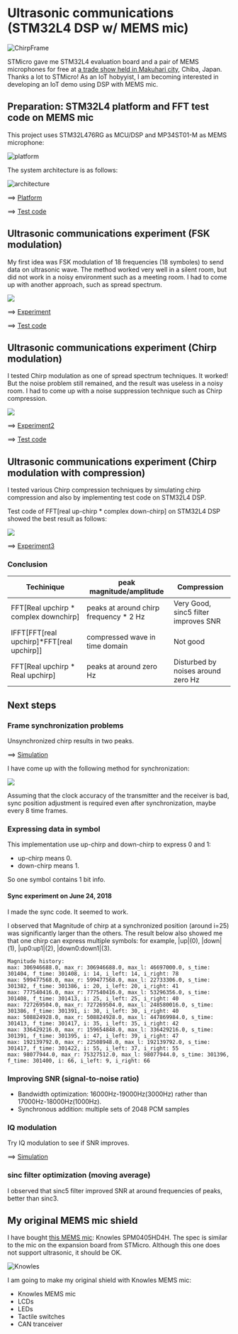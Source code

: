 # Ultrasonic communications (STM32L4 DSP w/ MEMS mic)

![ChirpFrame](./doc/ChirpFrame.jpg)

STMicro gave me STM32L4 evaluation board and a pair of MEMS microphones for free at [a trade show held in Makuhari city](https://www.st.com/content/st_com/en/about/events/events.html/techno-frontier-2018.html), Chiba, Japan. Thanks a lot to STMicro! As an IoT hobyyist, I am becoming interested in developing an IoT demo using DSP with MEMS mic.

## Preparation: STM32L4 platform and FFT test code on MEMS mic

This project uses STM32L476RG as MCU/DSP and MP34ST01-M as MEMS microphone:

![platform](./doc/MEMSMIC_expansion_board.jpg)

The system architecture is as follows:

![architecture](https://docs.google.com/drawings/d/e/2PACX-1vR1KKp2QeL_SmrnUsTl5zcwddQToPJmnSBHFnxiw78y3_3mjA7EzNl2iNcUA5aOW_jRAQapTNji-eJ7/pub?w=2268&h=567)

==> [Platform](PLATFORM.md)

==> [Test code](./basic)

## Ultrasonic communications experiment (FSK modulation)

My first idea was FSK modulation of 18 frequencies (18 symboles) to send data on ultrasonic wave. The method worked very well in a silent room, but did not work in a noisy environment such as a meeting room. I had to come up with another approach, such as spread spectrum.

![](./doc/18symbols.jpg)

==> [Experiment](EXPERIMENT.md)

==> [Test code](./ultracom)


## Ultrasonic communications experiment (Chirp modulation)

I tested Chirp modulation as one of spread spectrum techniques. It worked! But the noise problem still remained, and the result was useless in a noisy room. I had to come up with a noise suppression technique such as Chirp compression.

![](./doc/Chirp.jpg)

==> [Experiment2](EXPERIMENT2.md)

==> [Test code](./chirp)

## Ultrasonic communications experiment (Chirp modulation with compression)

I tested various Chirp compression techniques by simulating chirp compression and also by implementing test code on STM32L4 DSP.

Test code of FFT[real up-chirp * complex down-chirp] on STM32L4 DSP showed the best result as follows:

![](./doc/FFT_upXdown.jpg)

==> [Experiment3](EXPERIMENT3.md)

### Conclusion

|Techinique                               | peak magnitude/amplitude              |Compression    |
|-----------------------------------------|---------------------------------------|---------------|
|FFT[Real upchirp * complex downchirp]    | peaks at around chirp frequency * 2 Hz|Very Good, sinc5 filter improves SNR|
|IFFT[FFT[real upchirp]*FFT[real upchirp]]| compressed wave in time domain        |Not good       |
|FFT[Real upchirp * Real upchirp]          | peaks at around zero Hz              |Disturbed by noises around zero Hz|

## Next steps

### Frame synchronization problems

Unsynchronized chirp results in two peaks.

==> [Simulation](./simulation/ChirpSynchronization.ipynb)

I have come up with the following method for synchronization:

![](https://docs.google.com/drawings/d/e/2PACX-1vT9da0oKUWgUHHTmYUO8Y0Rix6ORT5aeQxAz8Ihjoxc4vWMvFLudPTet1UHLMConm5RDk9kFaXTXnj8/pub?w=960&h=720)

Assuming that the clock accuracy of the transmitter and the receiver is bad, sync position adjustment is required even after synchronization, maybe every 8 time frames.

### Expressing data in symbol

This implementation use up-chirp and down-chirp to express 0 and 1:

- up-chirp means 0.
- down-chirp means 1.

So one symbol contains 1 bit info.

#### Sync experiment on June 24, 2018

I made the sync code. It seemed to work.

I observed that Magnitude of chirp at a synchronized position (around i=25) was significantly larger than the others. The result below also showed me that one chirp can express multiple symbols: for example, |up|(0), |down|(1), |up0:up1|(2), |down0:down1|(3).

```
Magnitude history:
max: 306946688.0, max_r: 306946688.0, max_l: 46697000.0, s_time: 301404, f_time: 301408, i: 14, i_left: 14, i_right: 78
max: 599477568.0, max_r: 599477568.0, max_l: 22733306.0, s_time: 301382, f_time: 301386, i: 20, i_left: 20, i_right: 41
max: 777540416.0, max_r: 777540416.0, max_l: 53296356.0, s_time: 301408, f_time: 301413, i: 25, i_left: 25, i_right: 40
max: 727269504.0, max_r: 727269504.0, max_l: 248580016.0, s_time: 301386, f_time: 301391, i: 30, i_left: 30, i_right: 40
max: 508824928.0, max_r: 508824928.0, max_l: 447869984.0, s_time: 301413, f_time: 301417, i: 35, i_left: 35, i_right: 42
max: 336429216.0, max_r: 159654848.0, max_l: 336429216.0, s_time: 301391, f_time: 301395, i: 47, i_left: 39, i_right: 47
max: 192139792.0, max_r: 22508948.0, max_l: 192139792.0, s_time: 301417, f_time: 301422, i: 55, i_left: 37, i_right: 55
max: 98077944.0, max_r: 75327512.0, max_l: 98077944.0, s_time: 301396, f_time: 301400, i: 66, i_left: 9, i_right: 66
```

### Improving SNR (signal-to-noise ratio)

- Bandwidth optimization: 16000Hz-19000Hz(3000Hz) rather than 17000Hz-18000Hz(1000Hz).
- Synchronous addition: multiple sets of 2048 PCM samples

### IQ modulation

Try IQ modulation to see if SNR improves.

==> [Simulation](./simulation/IQ_modulation.ipynb)

### sinc filter optimization (moving average)

I observed that sinc5 filter improved SNR at around frequencies of peaks, better than sinc3.

## My original MEMS mic shield

I have bought [this MEMS mic](http://akizukidenshi.com/catalog/g/gM-05577/): Knowles SPM0405HD4H. The spec is similar to the mic on the expansion board from STMicro. Although this one does not support ultrasonic, it should be OK.

![Knowles](./doc/Knowles.jpg)

I am going to make my original shield with Knowles MEMS mic:

- Knowles MEMS mic
- LCDs
- LEDs
- Tactile switches
- CAN tranceiver
